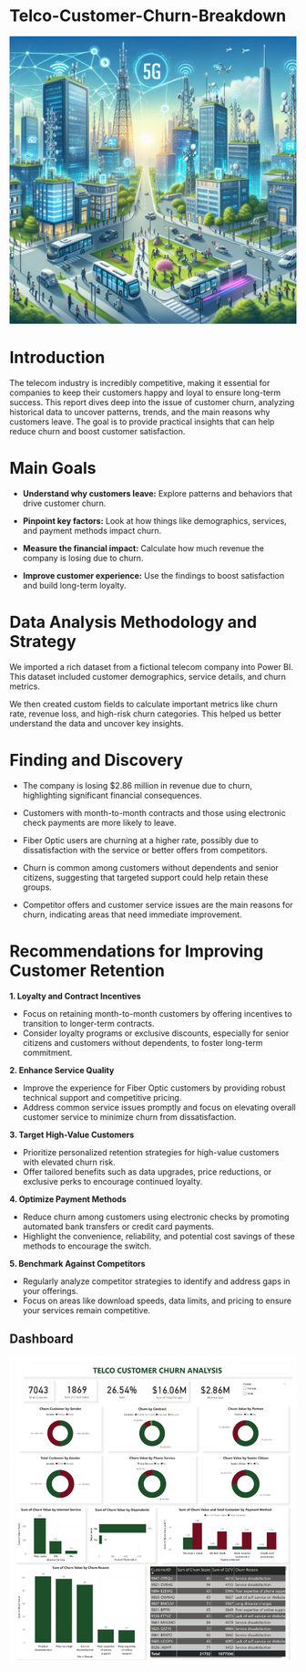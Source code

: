 # Telco-Customer-Churn-Breakdown
![](https://github.com/kelvinnosa/Telco-Customer-Churn-Breakdown/blob/78314a42a571909b57ae03ab3a29eb7cd286a2b7/Designer_converted.jpg)



# Introduction 
The telecom industry is incredibly competitive, making it essential for companies to keep their customers happy and loyal to ensure long-term success. This report dives deep into the issue of customer churn, analyzing historical data to uncover patterns, trends, and the main reasons why customers leave. The goal is to provide practical insights that can help reduce churn and boost customer satisfaction.

# Main Goals
- **Understand why customers leave:** Explore patterns and behaviors that drive customer churn.

- **Pinpoint key factors:** Look at how things like demographics, services, and payment methods impact churn.

- **Measure the financial impact:** Calculate how much revenue the company is losing due to churn.

- **Improve customer experience:** Use the findings to boost satisfaction and build long-term loyalty.

 # Data Analysis Methodology and Strategy
 We imported a rich dataset from a fictional telecom company into Power BI. This dataset included customer demographics, service details, and churn metrics.

We then created custom fields to calculate important metrics like churn rate, revenue loss, and high-risk churn categories. This helped us better understand the data and uncover key insights. 


# Finding and Discovery

- The company is losing $2.86 million in revenue due to churn, highlighting significant financial consequences.

- Customers with month-to-month contracts and those using electronic check payments are more likely to leave.

- Fiber Optic users are churning at a higher rate, possibly due to dissatisfaction with the service or better offers from competitors.

- Churn is common among customers without dependents and senior citizens, suggesting that targeted support could help retain these groups.

- Competitor offers and customer service issues are the main reasons for churn, indicating areas that need immediate improvement.


# Recommendations for Improving Customer Retention

**1. Loyalty and Contract Incentives**
- Focus on retaining month-to-month customers by offering incentives to transition to longer-term contracts. 
- Consider loyalty programs or exclusive discounts, especially for senior citizens and customers without dependents, to foster long-term commitment.

**2. Enhance Service Quality**
- Improve the experience for Fiber Optic customers by providing robust technical support and competitive pricing. 
- Address common service issues promptly and focus on elevating overall customer service to minimize churn from dissatisfaction.

**3. Target High-Value Customers**
- Prioritize personalized retention strategies for high-value customers with elevated churn risk. 
- Offer tailored benefits such as data upgrades, price reductions, or exclusive perks to encourage continued loyalty.

**4. Optimize Payment Methods**
- Reduce churn among customers using electronic checks by promoting automated bank transfers or credit card payments. 
- Highlight the convenience, reliability, and potential cost savings of these methods to encourage the switch.

**5. Benchmark Against Competitors**
- Regularly analyze competitor strategies to identify and address gaps in your offerings. 
- Focus on areas like download speeds, data limits, and pricing to ensure your services remain competitive.

## **Dashboard**
![](https://github.com/kelvinnosa/Telco-Customer-Churn-Breakdown/blob/78314a42a571909b57ae03ab3a29eb7cd286a2b7/Final%20project%204-1.jpg)
